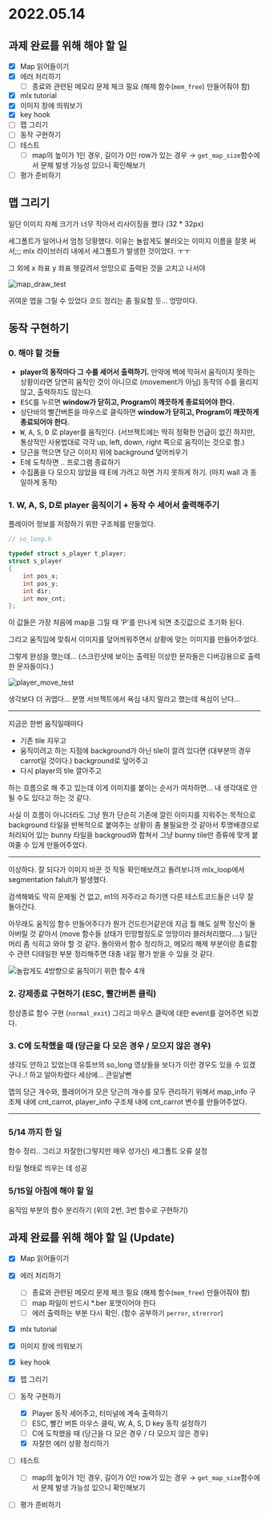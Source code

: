 # 2022.05.14

## 과제 완료를 위해 해야 할 일

- [x] Map 읽어들이기
- [x] 에러 처리하기
  - [ ] 종료와 관련된 메모리 문제 체크 필요 (해제 함수(`mem_free`) 만들어줘야 함)
- [x] mlx tutorial
- [x] 이미지 창에 띄워보기
- [x] key hook
- [ ] 맵 그리기
- [ ] 동작 구현하기
- [ ] 테스트
  - [ ] map의 높이가 1인 경우, 길이가 0인 row가 있는 경우 → `get_map_size`함수에서 문제 발생 가능성 있으니 확인해보기
- [ ] 평가 준비하기

## 맵 그리기

일단 이미지 자체 크기가 너무 작아서 리사이징을 했다 (32 * 32px)

세그폴트가 일어나서 엄청 당황했다. 이유는 놀랍게도 불러오는 이미지 이름을 잘못 써서;;; mlx 라이브러리 내에서 세그폴트가 발생한 것이었다. ㅜㅜ

그 외에 x 좌표 y 좌표 헷갈려서 엉망으로 출력된 것을 고치고 나서야

![map_draw_test](./img/screenshot_map_draw_test.png)

귀여운 맵을 그릴 수 있었다 코드 정리는 좀 필요할 듯... 엉망이다.

## 동작 구현하기

### 0. 해야 할 것들

- **player의 동작마다 그 수를 세어서 출력하기.** 만약에 벽에 막혀서 움직이지 못하는 상황이라면 당연히 움직인 것이 아니므로 (movement가 아님) 동작의 수를 올리지 않고, 출력하지도 않는다.
- <kbd>ESC</kbd>를 누르면 **window가 닫히고, Program이 깨끗하게 종료되어야 한다.**
- 상단바의 빨간버튼을 마우스로 클릭하면 **window가 닫히고, Program이 깨끗하게 종료되어야 한다.**
- <kbd>W</kbd>, <kbd>A</kbd>, <kbd>S</kbd>, <kbd>D</kbd> 로 player를 움직인다. (서브젝트에는 딱히 정확한 언급이 없긴 하지만, 통상적인 사용법대로 각각 up, left, down, right 쪽으로 움직이는 것으로 함.) 
- 당근을 먹으면 당근 이미지 위에 background 덮어씌우기
- E에 도착하면 ..  프로그램 종료하기
- 수집품을 다 모으지 않았을 때 E에 가려고 하면 가지 못하게 하기. (마치 wall 과 동일하게 동작)

### 1. W, A, S, D로 player 움직이기 + 동작 수 세어서 출력해주기

플레이어 정보를 저장하기 위한 구조체를 만들었다.

```c
// so_long.h

typedef struct s_player	t_player;
struct s_player
{
	int pos_x;
	int pos_y;
	int dir;
	int	mov_cnt;
};
```

이 값들은 가장 처음에 map을 그릴 때 'P'를 만나게 되면 초깃값으로 초기화 된다.

그리고 움직임에 맞춰서 이미지를 덮어씌워주면서 상황에 맞는 이미지를 만들어주었다.

그렇게 완성을 했는데... (스크린샷에 보이는 출력된 이상한 문자들은 디버깅용으로 출력한 문자들이다.)

![player_move_test](./img/screenrecord_player_move_test.gif)

생각보다 더 귀엽다... 분명 서브젝트에서 욕심 내지 말라고 했는데 욕심이 난다...

---

지금은 한번 움직일때마다

- 기존 tile 지우고
- 움직이려고 하는 지점에 background가 아닌 tile이 깔려 있다면 (대부분의 경우 carrot일 것이다.) background로 덮어주고
- 다시 player의 tile 깔아주고

하는 흐름으로 해 주고 있는데 이게 이미지를 붙이는 순서가 여차하면... 내 생각대로 안될 수도 있다고 하는 것 같다.

사실 이 흐름이 아니더라도 그냥 뭔가 단순히 기존에 깔린 이미지를 지워주는 목적으로 background 타일을 반복적으로 붙여주는 상황이 좀 불필요한 것 같아서 투명배경으로 처리되어 있는 bunny 타일을 backgroud와 합쳐서 그냥 bunny tile만 종류에 맞게 붙여줄 수 있게 만들어주었다.

---

이상하다. 잘 되다가 이미지 바꾼 것 작동 확인해보려고 돌려보니까 mlx_loop에서 segmentation falult가 발생했다.

검색해봐도 딱히 문제될 건 없고, m1의 저주라고 하기엔 다른 테스트코드들은 너무 잘 돌아간다.

아무래도 움직임 함수 만들어주다가 뭔가 건드린거같은데 지금 뭘 해도 살짝 정신이 돌아버릴 것 같아서 (move 함수들 상태가 민망할정도로 엉망이라 블러처리했다....) 일단 머리 좀 식히고 와야 할 것 같다. 돌아와서 함수 정리하고, 메모리 해제 부분이랑 종료함수 관련 디테일한 부분 정리해주면 대충 내일 평가 받을 수 있을 것 같다.

![놀랍게도 4방향으로 움직이기 위한 함수 4개](./img/screenshot_move_functions.png)

### 2. 강제종료 구현하기 (ESC, 빨간버튼 클릭)

정상종료 함수 구현 (`normal_exit`) 그리고 마우스 클릭에 대한 event를 걸어주면 되겠다.

### 3. C에 도착했을 때 (당근을 다 모은 경우 / 모으지 않은 경우)

생각도 안하고 있었는데 유튜브의 so_long 영상들을 보다가 이런 경우도 있을 수 있겠구나..! 하고 알아차렸다 세상에... 큰일날뻔

맵의 당근 개수와, 플레이어가 모은 당근의 개수를 모두 관리하기 위해서 map_info 구조체 내에 cnt_carrot, player_info 구조체 내에 cnt_carrot 변수를 만들어주었다.

---

### 5/14 까지 한 일

함수 정리.. 그리고 자잘한(그렇지만 매우 성가신) 세그폴트 오류 설정

타일 형태로 띄우는 데 성공

### 5/15일 아침에 해야 할 일

움직임 부분의 함수 분리하기 (위의 2번, 3번 함수로 구현하기)

## 과제 완료를 위해 해야 할 일 (Update)

- [x] Map 읽어들이기
- [x] 에러 처리하기
  - [ ] 종료와 관련된 메모리 문제 체크 필요 (해제 함수(`mem_free`) 만들어줘야 함)
  - [ ] map 파일이 반드시 *.ber 포맷이어야 한다
  - [ ] 에러 출력하는 부분 다시 확인. (함수 공부하기 `perror`, `strerror`)
- [x] mlx tutorial
- [x] 이미지 창에 띄워보기
- [x] key hook
- [x] 맵 그리기
- [ ] 동작 구현하기
  - [x] Player 동작 세어주고, 터미널에 계속 출력하기
  - [ ] ESC, 빨간 버튼 마우스 클릭, W, A, S, D key 동작 설정하기
  - [ ] C에 도착했을 때 (당근을 다 모은 경우 / 다 모으지 않은 경우)
  - [x] 자잘한 에러 상황 정리하기

- [ ] 테스트
  - [ ] map의 높이가 1인 경우, 길이가 0인 row가 있는 경우 → `get_map_size`함수에서 문제 발생 가능성 있으니 확인해보기
- [ ] 평가 준비하기

